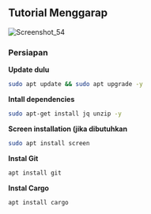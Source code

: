 ## Tutorial Menggarap
![Screenshot_54](https://miro.medium.com/max/1400/1*qi2kVag7i59CrjaWVLBoYA.png)


### Persiapan
**Update dulu**
```bash
sudo apt update && sudo apt upgrade -y
```

**Intall dependencies**
```bash
sudo apt-get install jq unzip -y
```

**Screen installation (jika dibutuhkan**
```bash
sudo apt install screen
```

**Instal Git**
```bash
apt install git
```

**Instal Cargo**
```bash
apt install cargo
```


